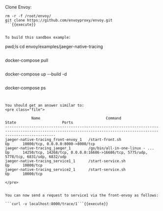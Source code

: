 
Clone Envoy:
```
rm -r -f /root/envoy/
git clone https://github.com/envoyproxy/envoy.git
```{{execute}}


To build this sandbox example:
```
pwd;ls
cd envoy/examples/jaeger-native-tracing
```{{execute}}

```
docker-compose pull
```{{execute}}

```
docker-compose up --build -d
```{{execute}}

```
docker-compose ps
```{{execute}}


You should get an answer similar to:
<pre class="file">

            Name                              Command                State                     Ports
-------------------------------------------------------------------------------------------------------------------------------------------------------------------
jaeger-native-tracing_front-envoy_1   /start-front.sh                Up      10000/tcp, 0.0.0.0:8000->8000/tcp
jaeger-native-tracing_jaeger_1        /go/bin/all-in-one-linux - ... Up      14250/tcp, 14268/tcp, 0.0.0.0:16686->16686/tcp, 5775/udp, 5778/tcp, 6831/udp, 6832/udp
jaeger-native-tracing_service1_1      /start-service.sh              Up      10000/tcp
jaeger-native-tracing_service2_1      /start-service.sh              Up      10000/tcp

</pre>


You can now send a request to service1 via the front-envoy as follows:

```curl -v localhost:8000/trace/1```{{execute}}

